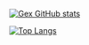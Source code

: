 

<!--
**Gex-devs/Gex-devs** is a ✨ _special_ ✨ repository because its `README.md` (this file) appears on your GitHub profile.

Here are some ideas to get you started:

- 🔭 I’m currently working on ...
- 🌱 I’m currently learning ...
- 👯 I’m looking to collaborate on ...
- 🤔 I’m looking for help with ...
- 💬 Ask me about ...
- 📫 How to reach me: ...
- 😄 Pronouns: ...
- ⚡ Fun fact: ...
-->

[![Gex GitHub stats](https://github-readme-stats.vercel.app/api?username=Gex-devs&show_icons=true&theme=dracula)](https://github.com/anuraghazra/github-readme-stats)

[![Top Langs](https://github-readme-stats.vercel.app/api/top-langs/?username=Gex-devs&layout=compact&hide=css,CMake&theme=dracula&langs_count=8)](https://github.com/anuraghazra/github-readme-stats)
